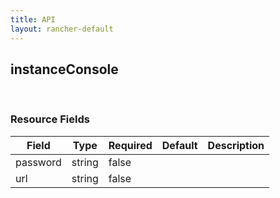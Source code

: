 ```yaml
---
title: API
layout: rancher-default
---
```


## instanceConsole




​​
### Resource Fields

Field | Type | Required | Default | Description
---|---|---|---|---
password | string | false | <no value> | 
url | string | false | <no value> | 

